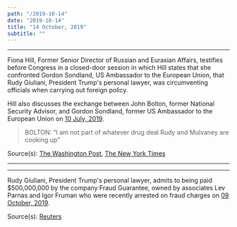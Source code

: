 ```yaml
---
path: "/2019-10-14"
date: "2019-10-14"
title: "14 October, 2019"
subtitle: ""
---
```


<tweet id="1183727243408883712"></tweet>

---

Fiona Hill, Former Senior Director of Russian and Eurasian Affairs, testifies before Congress in a closed-door session in which Hill states that she confronted Gordon Sondland, US Ambassador to the European Union, that Rudy Giuliani, President Trump's personal lawyer, was circumventing officials when carrying out foreign policy.

Hill also discusses the exchange between John Bolton, former National Security Advisor, and Gordon Sondland, former US Ambassador to the European Union on <a href="#2019-07-10">10 July, 2019</a>.

> BOLTON: “I am not part of whatever drug deal Rudy and Mulvaney are cooking up”

<span class="sources">
Source(s): <a href="https://www.washingtonpost.com/national-security/trumps-former-top-russia-adviser-to-testify-in-house-impeachment-probe/2019/10/14/e6015c1c-ee34-11e9-8693-f487e46784aa_story.html" target="_blank" rel="noopener noreferrer">The Washington Post</a>, <a href="https://www.nytimes.com/2019/10/14/us/politics/bolton-giuliani-fiona-hill-testimony.html" target="_blank" rel="noopener noreferrer">The New York Times</a> 
</span>

---

<tweet id="1183912440767094786"></tweet>

---

Rudy Giuliani, President Trump's personal lawyer, admits to being paid $500,000,000 by the company Fraud Guarantee, owned by associates Lev Parnas and Igor Fruman who were recently arrested on fraud charges on <a href="#2019-10-09">09 October, 2019</a>.

<span class="sources">
Source(s): <a href="https://www.reuters.com/article/us-usa-trump-whistleblower-giuliani-excl-idUSKBN1WU07Z" target="_blank" rel="noopener noreferrer">Reuters</a>
</span>
